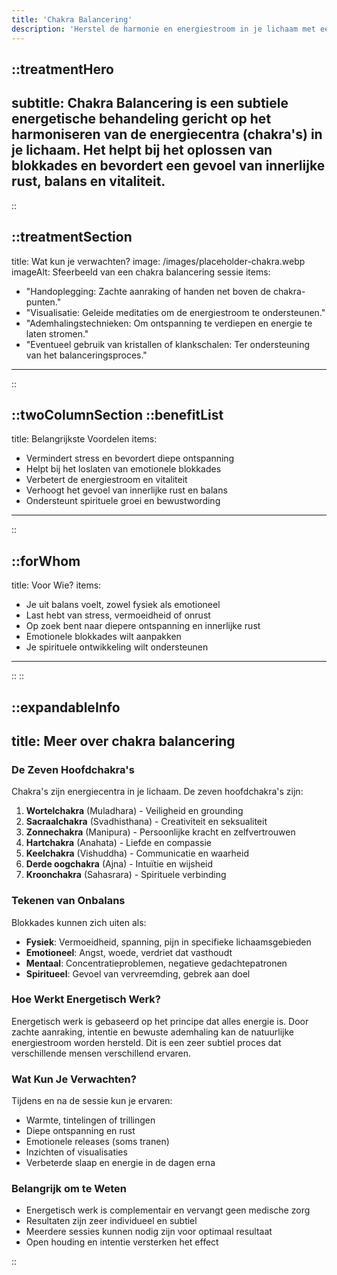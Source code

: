 ```yaml
---
title: 'Chakra Balancering'
description: 'Herstel de harmonie en energiestroom in je lichaam met een zachte Chakra Balancering. Gericht op het vrijmaken van blokkades en het bevorderen van emotioneel en fysiek welzijn.'
---
```


::treatmentHero
---
subtitle: Chakra Balancering is een subtiele energetische behandeling gericht op het harmoniseren van de energiecentra (chakra's) in je lichaam. Het helpt bij het oplossen van blokkades en bevordert een gevoel van innerlijke rust, balans en vitaliteit.
---
::

::treatmentSection
---
title: Wat kun je verwachten?
image: /images/placeholder-chakra.webp
imageAlt: Sfeerbeeld van een chakra balancering sessie
items:
  - "Handoplegging: Zachte aanraking of handen net boven de chakra-punten."
  - "Visualisatie: Geleide meditaties om de energiestroom te ondersteunen."
  - "Ademhalingstechnieken: Om ontspanning te verdiepen en energie te laten stromen."
  - "Eventueel gebruik van kristallen of klankschalen: Ter ondersteuning van het balanceringsproces."
---
::

::twoColumnSection
::benefitList
---
title: Belangrijkste Voordelen
items:
  - Vermindert stress en bevordert diepe ontspanning
  - Helpt bij het loslaten van emotionele blokkades
  - Verbetert de energiestroom en vitaliteit
  - Verhoogt het gevoel van innerlijke rust en balans
  - Ondersteunt spirituele groei en bewustwording
---
::

::forWhom
---
title: Voor Wie?
items:
  - Je uit balans voelt, zowel fysiek als emotioneel
  - Last hebt van stress, vermoeidheid of onrust
  - Op zoek bent naar diepere ontspanning en innerlijke rust
  - Emotionele blokkades wilt aanpakken
  - Je spirituele ontwikkeling wilt ondersteunen
---
::
::

::expandableInfo
---
title: Meer over chakra balancering
---

### De Zeven Hoofdchakra's

Chakra's zijn energiecentra in je lichaam. De zeven hoofdchakra's zijn:

1. **Wortelchakra** (Muladhara) - Veiligheid en grounding
2. **Sacraalchakra** (Svadhisthana) - Creativiteit en seksualiteit
3. **Zonnechakra** (Manipura) - Persoonlijke kracht en zelfvertrouwen
4. **Hartchakra** (Anahata) - Liefde en compassie
5. **Keelchakra** (Vishuddha) - Communicatie en waarheid
6. **Derde oogchakra** (Ajna) - Intuïtie en wijsheid
7. **Kroonchakra** (Sahasrara) - Spirituele verbinding

### Tekenen van Onbalans

Blokkades kunnen zich uiten als:
- **Fysiek**: Vermoeidheid, spanning, pijn in specifieke lichaamsgebieden
- **Emotioneel**: Angst, woede, verdriet dat vasthoudt
- **Mentaal**: Concentratieproblemen, negatieve gedachtepatronen
- **Spiritueel**: Gevoel van vervreemding, gebrek aan doel

### Hoe Werkt Energetisch Werk?

Energetisch werk is gebaseerd op het principe dat alles energie is. Door zachte aanraking, intentie en bewuste ademhaling kan de natuurlijke energiestroom worden hersteld. Dit is een zeer subtiel proces dat verschillende mensen verschillend ervaren.

### Wat Kun Je Verwachten?

Tijdens en na de sessie kun je ervaren:
- Warmte, tintelingen of trillingen
- Diepe ontspanning en rust
- Emotionele releases (soms tranen)
- Inzichten of visualisaties
- Verbeterde slaap en energie in de dagen erna

### Belangrijk om te Weten

- Energetisch werk is complementair en vervangt geen medische zorg
- Resultaten zijn zeer individueel en subtiel
- Meerdere sessies kunnen nodig zijn voor optimaal resultaat
- Open houding en intentie versterken het effect

::
